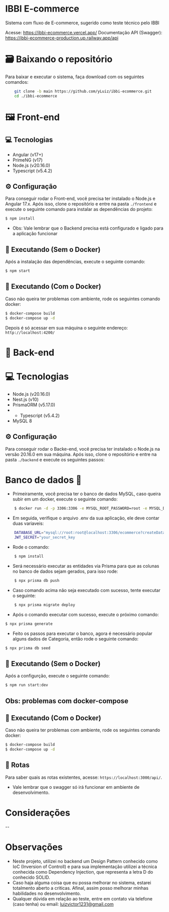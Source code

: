 # IBBI E-commerce

Sistema com fluxo de E-commerce, sugerido como teste técnico pelo IBBI

Acesse: https://ibbi-ecommerce.vercel.app/
Documentação API (Swagger): https://ibbi-ecommerce-production.up.railway.app/api

# 🗃 Baixando o repositório
Para baixar e executar o sistema, faça download com os seguintes comandos:

``` bash
    git clone -b main https://github.com/yLuiz/ibbi-ecommerce.git
    cd ./ibbi-ecommerce
```

# 🖼 Front-end

## 💻 Tecnologias
* Angular (v17+)
* PrimeNG (v17)
* Node.js (v20.16.0)
* Typescript (v5.4.2)

## ⚙ Configuração
Para conseguir rodar o Front-end, você precisa ter instalado o Node.js e Angular 17.x.
Após isso, clone o repositório e entre na pasta `./frontend` e execute o seguinte comando para instalar as dependências do projeto:

``` bash
$ npm install
```
* Obs: Vale lembrar que o Backend precisa está configurado e ligado para a aplicação funcionar

## 🚀 Executando (Sem o Docker)
Após a instalação das dependências, execute o seguinte comando:

``` bash
$ npm start
```

## 🚀 Executando (Com o Docker)
Caso não queira ter problemas com ambiente, rode os seguintes comando docker:

``` bash
$ docker-compose build
$ docker-compose up -d
```

Depois é só acessar em sua máquina o seguinte endereço: `http://localhost:4200/`

# 📡 Back-end

# 💻 Tecnologias
* Node.js (v20.16.0)
* Nest.js (v10)
* PrismaORM (v5.17.0)
* * Typescript (v5.4.2)
* MySQL 8

## ⚙ Configuração
Para conseguir rodar o Backe-end, você precisa ter instalado o Node.js na versão 20.16.0 em sua máquina.
Após isso, clone o repositório e entre na pasta `./backend` e execute os seguintes passos:

# Banco de dados 🎲
- Primeiramente, você precisa ter o banco de dados MySQL, caso queira subir em um docker, execute o seguinte comando:
``` bash
    $ docker run -d -p 3306:3306 -e MYSQL_ROOT_PASSWORD=root -e MYSQL_DATABASE=ecommerce -e MYSQL_USER=main -e MYSQL_PASSWORD=root mysql:8
```

- Em seguida, verifique o arquivo .env da sua aplicação, ele deve contar duas variaveis:
``` bash
    DATABASE_URL="mysql://root:root@localhost:3306/ecommerce?createDatabaseIfNotExist=true&schema=public"
    JWT_SECRET="your_secret_key
```

- Rode o comando:
``` bash
    $ npm install
```

- Será necessário executar as entidades via Prisma para que as colunas no banco de dados sejam gerados, para isso rode:
``` bash
    $ npx prisma db push
```
- Caso comando acima não seja executado com sucesso, tente executar o seguinte:
``` bash
    $ npx prisma migrate deploy
```

- Após o comando executar com sucesso, execute o próximo comando:
``` bash
$ npx prisma generate
```
- Feito os passos para executar o banco, agora é necessário popular alguns dados de Categoria, então rode o seguinte comando:
 ``` bash
$ npx prisma db seed
```

## 🚀 Executando (Sem o Docker)
Após a configurção, execute o seguinte comando:

``` bash
$ npm run start:dev
```

## Obs: problemas com docker-compose
## 🚀 Executando (Com o Docker)
Caso não queira ter problemas com ambiente, rode os seguintes comando docker:

``` bash
$ docker-compose build
$ docker-compose up -d
```

## 🔀 Rotas
Para saber quais as rotas existentes, acesse: `https://localhost:3000/api/`.
- Vale lembrar que o swagger só irá funcionar em ambiente de desenvolvimento.

# Considerações
--
# Observações

* Neste projeto, utilizei no backend um Design Pattern conhecido como IoC (Inversion of Controll) e para sua implementação utilizei a técnica conhecida como Dependency Injection, que representa a letra D do conhecido SOLID.
* Caso haja alguma coisa que eu possa melhorar no sistema, estarei totalmento aberto a criticas. Afinal, assim posso melhorar minhas habilidades no desenvolvimento.
* Qualquer dúvida em relação ao teste, entre em contato via telefone (caso tenha) ou email: luizvictor1231@gmail.com


